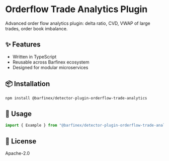 # Orderflow Trade Analytics Plugin

Advanced order flow analytics plugin: delta ratio, CVD, VWAP of large trades, order book imbalance.

## ✨ Features
- Written in TypeScript
- Reusable across Barfinex ecosystem
- Designed for modular microservices

## 📦 Installation
```bash
npm install @barfinex/detector-plugin-orderflow-trade-analytics
```

## 🚀 Usage
```ts
import { Example } from "@barfinex/detector-plugin-orderflow-trade-analytics";
```

## 📄 License
Apache-2.0

